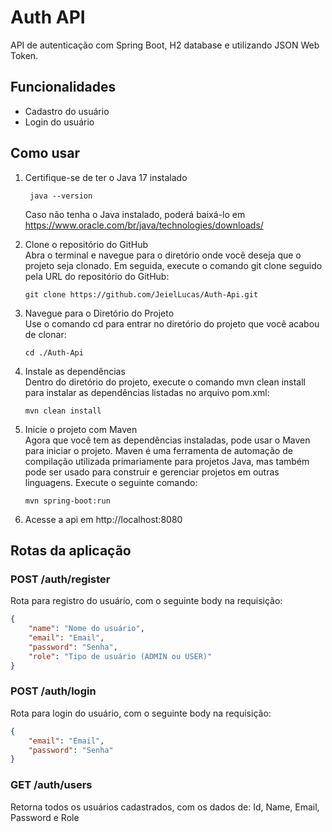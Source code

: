 # Auth API
API de autenticação com Spring Boot, H2 database e utilizando JSON Web Token.
## Funcionalidades
- Cadastro do usuário
- Login do usuário
## Como usar
1. Certifique-se de ter o Java 17 instalado
   ```
    java --version
    ```
    Caso não tenha o Java instalado, poderá baixá-lo em https://www.oracle.com/br/java/technologies/downloads/
2. Clone o repositório do GitHub  
   Abra o terminal e navegue para o diretório onde você deseja que o projeto seja clonado. Em seguida, execute o comando git clone seguido pela URL do repositório do GitHub:

   ```
   git clone https://github.com/JeielLucas/Auth-Api.git
   ```
3. Navegue para o Diretório do Projeto  
    Use o comando cd para entrar no diretório do projeto que você acabou de clonar:
    ```
    cd ./Auth-Api
    ```
4. Instale as dependências  
    Dentro do diretório do projeto, execute o comando mvn clean install para instalar as dependências listadas no arquivo pom.xml:
    ```
    mvn clean install
    ```
 5. Inicie o projeto com Maven  
 Agora que você tem as dependências instaladas, pode usar o Maven para iniciar o projeto. Maven é uma ferramenta de automação de compilação utilizada primariamente para projetos Java, mas também pode ser usado para construir e gerenciar projetos em outras linguagens. Execute o seguinte comando:
    ```
    mvn spring-boot:run
    ```
6. Acesse a api em http://localhost:8080

## Rotas da aplicação
### POST /auth/register
Rota para registro do usuário, com o seguinte body na requisição:
```json
{
	"name": "Nome do usuário",
	"email": "Email",
	"password": "Senha",
	"role": "Tipo de usuário (ADMIN ou USER)"
}
```
### POST /auth/login
Rota para login do usuário, com o seguinte body na requisição:
```json
{
	"email": "Email",
	"password": "Senha"
}
```
### GET /auth/users
Retorna todos os usuários cadastrados, com os dados de: Id, Name, Email, Password e Role
